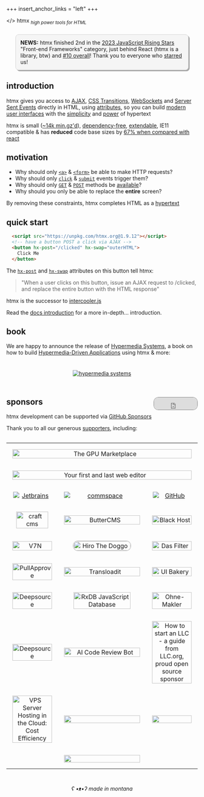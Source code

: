 +++
insert_anchor_links = "left"
+++

<style type="text/css">
.wuw {
  display:none;
}
.uwu {
  display:none;
}
body.lmao .dark-hero .main {
    display:none;
}
body.lmao .dark-hero .wuw {
    display:block;
    padding-top: 24px;
}
body.lmao .dark-hero .uwu {
    display:none;
}
body.kawaii .dark-hero .main {
    display:none;
}
body.kawaii .dark-hero .wuw {
    display:none;
}
body.kawaii .dark-hero .uwu {
    display:block;
    padding-top: 24px;
}

body.ads .ad {
  display: block;
  text-align: center;
  margin-left: calc(50% - 50vw);
  margin-right: calc(50% - 50vw);
}

body.ads .ad a:hover {
  opacity: 100%;
}

body .ad {
  display: none;
}

body.ads .ad img {
  max-width: 90vw;
}

</style>
<script type="application/javascript">
if(window.location.search=="?wuw=true" || window.location.search=="?suw=true") {
  document.body.classList.add('lmao');
}
if(window.location.search=="?uwu=true") {
  document.body.classList.add('kawaii');
}
if(window.location.search=="?ads=true") {
  document.body.classList.add('ads');
}
</script>

<div class="ad" style="margin-bottom: 30px">
<a href="https://swag.htmx.org">
  <img src="/img/ads_top.png"/>
</a>
</div>

<div class="dark-hero full-width" classes="add appear">
  <div class="main">
      <span class="logo dark">&lt;<span class="blue">/</span>&gt; <span class="no-mobile">htm<span class="blue">x</span></span></span>
      <sub class="no-mobile"><i>high power tools for HTML</i></sub>
  </div>
  <div class="wuw">
     <a href="https://swag.htmx.org/products/shut-up-warren-tee">
       <img src="/img/wuw.png">
     </a>
  </div>
  <div class="uwu">
     <a href="https://swag.htmx.org/products/htmx-katakana-shirt">
       <img src="/img/kawaii.png">
     </a>
  </div>
</div>
<div class="ad">
<a href="https://swag.htmx.org">
  <img src="/img/ads_bottom.png"/>
</a>
</div>

<div style="border: 1px solid lightgrey; margin:24px;padding:12px;border-radius: 8px; background-color: whitesmoke; filter: drop-shadow(3px 3px darkgray)">
<b>NEWS:</b> htmx finished 2nd in the <a href="https://risingstars.js.org/2023/en#section-framework">2023 
JavaScript Rising Stars</a> "Front-end Frameworks" category, just behind React (htmx is a library, btw) and <a href="https://risingstars.js.org/2023/en#section-all">#10 overall</a>!
Thank you to everyone who <a href="https://github.com/bigskysoftware/htmx">starred</a> us!
</div>

<h2>introduction</h2>

htmx gives you access to [AJAX](@/docs.md#ajax), [CSS Transitions](@/docs.md#css_transitions), [WebSockets](@/docs.md#websockets) and [Server Sent Events](@/docs.md#sse) 
directly in HTML, using [attributes](@/reference.md#attributes), so you can build 
[modern user interfaces](@/examples/_index.md) with the [simplicity](https://en.wikipedia.org/wiki/HATEOAS) and 
[power](https://www.ics.uci.edu/~fielding/pubs/dissertation/rest_arch_style.htm) of hypertext

htmx is small ([~14k min.gz'd](https://unpkg.com/htmx.org/dist/)), 
[dependency-free](https://github.com/bigskysoftware/htmx/blob/master/package.json),
[extendable](@/extensions/_index.md), 
IE11 compatible & has **reduced** code base sizes by [67% when compared with react](@/essays/a-real-world-react-to-htmx-port.md)

<h2>motivation</h2>

* Why should only [`<a>`](https://developer.mozilla.org/en-US/docs/Web/HTML/Element/a) & [`<form>`](https://developer.mozilla.org/en-US/docs/Web/HTML/Element/form) be able to make HTTP requests?
* Why should only [`click`](https://developer.mozilla.org/en-US/docs/Web/API/Element/click_event) & [`submit`](https://developer.mozilla.org/en-US/docs/Web/API/HTMLFormElement/submit_event) events trigger them?
* Why should only [`GET`](https://developer.mozilla.org/en-US/docs/Web/HTTP/Methods/GET) & [`POST`](https://developer.mozilla.org/en-US/docs/Web/HTTP/Methods/POST) methods be [available](https://developer.mozilla.org/en-US/docs/Web/HTTP/Methods)?
* Why should you only be able to replace the **entire** screen?

By removing these constraints, htmx completes HTML as a [hypertext](https://en.wikipedia.org/wiki/Hypertext)

<h2>quick start</h2>

```html
  <script src="https://unpkg.com/htmx.org@1.9.12"></script>
  <!-- have a button POST a click via AJAX -->
  <button hx-post="/clicked" hx-swap="outerHTML">
    Click Me
  </button>
```

The [`hx-post`](@/attributes/hx-post.md) and [`hx-swap`](@/attributes/hx-swap.md) attributes on
this button tell htmx:

> "When a user clicks on this button, issue an AJAX request to /clicked, and replace the entire button with the HTML response"

htmx is the successor to [intercooler.js](http://intercoolerjs.org)

Read the [docs introduction](@/docs.md#introduction) for a more in-depth... introduction.

<h2><a name='book'></a>book</h2>

We are happy to announce the release of [Hypermedia Systems](https://hypermedia.systems), a book on how to build 
[Hypermedia-Driven Applications](@/essays/hypermedia-driven-applications.md) using htmx & more:

<div style="text-align: center;padding: 24px">
<a href="https://www.amazon.com/dp/B0C9S88QV6/ref=sr_1_1?crid=1P0I3GXQK32TN"><img src="/img/hypermedia-systems.png" alt="hypermedia systems"></a>
</div>

<h2>sponsors <iframe src="https://github.com/sponsors/bigskysoftware/button" title="Sponsor htmx" height="32" width="114" style="border: 1px solid gray; border-radius: 12px; float:right"></iframe></h2>


htmx development can be supported via [GitHub Sponsors](https://github.com/sponsors/bigskysoftware?o=esb)


Thank you to all our generous <a href="https://github.com/sponsors/bigskysoftware?o=esb">supporters</a>, including:

<style>
#sponsor-table td {
  text-align: center;
  padding: 16px;
  min-height: 100px;
  border-bottom: none;
}

@media only screen and (max-width: 760px)  {

	/* Force table to not be like tables anymore */
	table, thead, tbody, th, td, tr { 
		display: block; 
	}

}

</style>
<div style="overflow-x: auto">
<table id="sponsor-table">
<tr>
<td colspan="3">
        <a data-github-account="NotASithLord" href="https://hydrahost.com"><img src="/img/hydra-hosting.svg" alt="The GPU Marketplace" style="width:100%;"></a>
</td>
</tr>
<tr>
<td colspan="3">
        <a data-github-account="deco-cx" href="https://deco.cx/?utm_source=htmx"><img src="/img/deco.cx-logo-outline.png" alt="Your first and last web editor" style="width:100%;"></a>
</td>
</tr>
<tr>
<td>
        <a data-github-account="JetBrainsOfficial" href="https://www.jetbrains.com"><img src="/img/jetbrains.png" alt="Jetbrains" style="max-width:30%;min-width:100px;"></a>
</td>
<td>
        <a data-github-account="commspace" href="https://www.commspace.co.za"><img src="/img/commspace.svg" alt="commspace" style="min-width:200px"></a>
</td>
<td>
        <a href="https://github.blog/2023-04-12-github-accelerator-our-first-cohort-and-whats-next"><img src="/img/Github_Logo.png" alt="GitHub" style="max-width:30%;min-width:100px;"></a>
</td>
</tr>
<tr>
<td>
        <a data-github-account="craftcms" href="https://craftcms.com"><img src="/img/logo-craft-cms.svg" alt="craft cms" style="width:90%;max-width:200px"></a>
</td>
<td>
        <a data-github-account="ButterCMS" href="https://buttercms.com/?utm_campaign=sponsorship&utm_medium=banner&utm_source=htmxhome">
          <img src="/img/butter-cms.svg" alt="ButterCMS" style="width:100%;max-width:200px">
        </a>
</td>
<td>
        <a data-github-account="Black-HOST" href="https://black.host">
          <img src="/img/blackhost-logo.svg" alt="Black Host" style="width:100%;max-width:200px">
        </a>
</td>
</tr>
<tr>
<td>
        <a href="https://www.v7n.com/">
          <img alt="V7N" src="/img/v7n-logo.png" style="width:100%;max-width:200px">
        </a>
</td>
<td>
      <a data-github-account="sekunho" href="https://twitter.com/sekunho_/"><img src="/img/sekun-doggo.jpg" alt="Hiro The Doggo" style="border: 2px solid lightgray; border-radius:20px; width:100%;max-width:150px"></a>
</td>
<td>
        <a href="https://dasfilter.shop/pages/affiliates">
          <img alt="Das Filter" src="/img/das-filter.svg" style="width:100%;max-width:300px">
        </a>
</td>
</tr>
<tr>
<td>
      <a href="https://www.pullapprove.com/?utm_campaign=sponsorship&utm_medium=banner&utm_source=htmx">
        <img src="/img/pullapprove-logo.svg" alt="PullApprove" style="width:100%;max-width:200px">
      </a>
</td>
<td>
        <a data-github-account="transloadit" href=" https://transloadit.com/?utm_source=htmx&utm_medium=referral&utm_campaign=sponsorship&utm_content=website/">
          <img alt="Transloadit" src="/img/logos-transloadit-default.svg" style="width:100%;max-width:200px">
        </a>
</td>
<td>
      <a data-github-account="uibakery" href="https://uibakery.io"><img src="/img/ui-bakery.png" alt="UI Bakery" style="width:100%;max-width:250px"></a>
</td>
</tr>
<tr>
<td>
        <a data-github-account="jai-deepsource" href=" https://deepsource.com/">
          <img alt="Deepsource" src="/img/deepsource.svg" style="width:100%;max-width:250px">
        </a>
</td>
<td>
      <a data-github-account="pubkey" href="https://rxdb.info/?utm_source=sponsor&utm_medium=githubsponsor&utm_campaign=githubsponsor-htmx">
        <img src="/img/rxdb.svg" alt="RxDB JavaScript Database" style="width:100%;max-width:150px"></a>
</td>
<td>
      <a href="https://www.ohne-makler.net/"><img src="/img/ohne-makler.svg" alt="Ohne-Makler" style="width:100%;max-width:150px"></a>
</td>
</tr>
<tr>
<td>
        <a data-github-account="codacy" href="https://www.codacy.com//">
          <img alt="Deepsource" src="/img/codacy.svg" style="width:100%;max-width:250px">
        </a>
</td>
<td>
        <a data-github-account="apesternikov" href="https://codereviewbot.ai/">
          <img alt="AI Code Review Bot" src="/img/codereviewbot.svg" style="width:100%;max-width:250px">
        </a>
</td>
<td>
        <a data-github-account="llcorg" href="https://www.llc.org/">
          <img alt="How to start an LLC - a guide from LLC.org, proud open source sponsor" src="/img/llc-org.svg" style="width:100%;max-width:250px">
        </a>
</td>
</tr>
<tr>
<td>
        <a data-github-account="VPSServerCom" href="https://www.vpsserver.com/">
          <img alt="VPS Server Hosting in the Cloud: Cost Efficiency" src="/img/vps-server-logo.svg" style="width:100%;max-width:250px">
        </a>
</td>
<td>
        <a data-github-account="appleple" href="https://www.a-blogcms.jp/">
          <img src="/img/ablogcms_logo.svg" style="width:100%;max-width:250px">
        </a>
</td>
<td>
        <a data-github-account="CoverageCritic" alt="Find Internet Providers With Broadband Map" href="https://broadbandmap.com/">
          <img src="/img/BroadbandMapLogo2LineLightMode.png" style="width:100%;max-width:250px">
        </a>
</td>
</tr>
<tr>
<td></td>
<td>
        <a data-github-account="gitdevin99" href="https://insfollowpro.com/">
          <img src="/img/ins-follow-pro.png" style="width:100%;max-width:250px">
        </a>
</td>
</tr>
</table>
</div>

<div style="text-align: center;font-style: italic;margin-top: 26px;">ʕ •ᴥ•ʔ made in montana</div>
